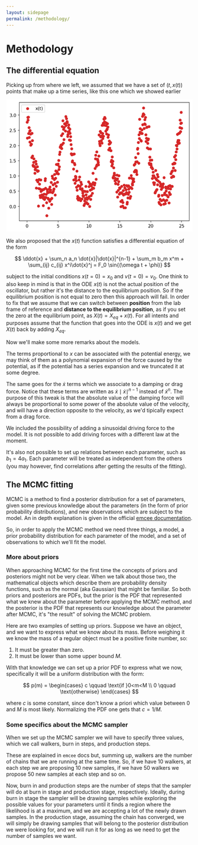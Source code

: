```yaml
---
layout: sidepage
permalink: /methodology/
---
```


# Methodology

## The differential equation

Picking up from where we left, we assumed that we have a set of $(t,x(t))$ points that make up a time series, like this one which we showed earlier

<img src="https://raw.githubusercontent.com/tsaopy/tsaopy.github.io/main/assets/ex_timeseries.png" width="700">

We also proposed that the $x(t)$ function satisfies a differential equation of the form

$$ \ddot{x} + \sum_n a_n \dot{x}|\dot{x}|^{n-1} + \sum_m b_m x^m + \sum_{ij} c_{ij} x^i\dot{x}^j = F_0 \sin{(\omega t + \phi)} $$

subject to the initial conditions $x(t=0)=x_0$ and $v(t=0)=v_0$. One think to also keep in mind is that in the ODE $x(t)$ is not the actual position of the oscillator, but rather it's the distance to the equilibrium position. So if the equilibrium position is not equal to zero then this approach will fail. In order to fix that we assume that we can switch between **position** from the lab frame of reference and **distance to the equilibrium position**, as if you set the zero at the equilibrium point, as $X(t) = X_{eq} + x(t)$. For all intents and purposes assume that the function that goes into the ODE is $x(t)$ and we get $X(t)$ back by adding $X_{eq}$.

Now we'll make some more remarks about the models.

The terms proportional to $x$ can be associated with the potential energy, we may think of them as a polynomial expansion of the force caused by the potential, as if the potential has a series expansion and we truncated it at some degree.

The same goes for the $\dot{x}$ terms which we associate to a damping or drag force. Notice that these terms are written as $\dot{x}\mid\dot{x}\mid ^{n-1}$ instead of $\dot{x}^n$. The purpose of this tweak is that the absolute value of the damping force will always be proportional to some power of the absolute value of the velocity, and will have a direction opposite to the velocity, as we'd tipically expect from a drag force. 

We included the possibility of adding a sinusoidal driving force to the model. It is not possible to add driving forces with a different law at the moment. 

It's also not possible to set up relations between each parameter, such as $b_1 = 4 a_1$. Each parameter will be treated as independent from the others (you may however, find correlations after getting the results of the fitting). 


## The MCMC fitting

MCMC is a method to find a posterior distribution for a set of parameters, given some previous knowledge about the parameters (in the form of prior probability distributions), and new observations which are subject to the model. An in depth explanation is given in the official [emcee documentation](https://emcee.readthedocs.io/en/stable/tutorials/line/).

So, in order to apply the MCMC method we need three things, a model, a prior probability distribution for each parameter of the model, and a set of observations to which we'll fit the model. 

### More about priors

When approaching MCMC for the first time the concepts of priors and posteriors might not be very clear. When we talk about those two, the mathematical objects which describe them are probability density functions, such as the normal (aka Gaussian) that might be familiar. So both priors and posteriors are PDFs, but the prior is the PDF that represented what we knew about the parameter before applying the MCMC method, and the posterior is the PDF that represents our knowledge about the parameter after MCMC, it's "the result" of solving the MCMC problem.

Here are two examples of setting up priors. Suppose we have an object, and we want to express what we know about its mass. Before weighing it we know the mass of a regular object must be a positive finite number, so:

1. It must be greater than zero.
2. It must be lower than some upper bound $M$.

With that knowledge we can set up a prior PDF to express what we now, specifically it will be a uniform distribution with the form:

$$ p(m) = \begin{cases}
c \qquad \text{if }0<m<M \\
0 \qquad \text{otherwise}
\end{cases} $$

where $c$ is some constant, since don't know a priori which value between $0$ and $M$ is most likely. Normalizing the PDF one gets that $c=1/M$.




### Some specifics about the MCMC sampler

When we set up the MCMC sampler we will have to specify three values, which we call walkers, burn in steps, and production steps.

These are explained in `emcee` docs but, summing up, walkers are the number of chains that we are running at the same time. So, if we have 10 walkers, at each step we are proposing 10 new samples, if we have 50 walkers we propose 50 new samples at each step and so on. 

Now, burn in and production steps are the number of steps that the sampler will do at burn in stage and production stage, respectively. Ideally, during burn in stage the sampler will be drawing samples while exploring the possible values for your parameters until it finds a region where the likelihood is at a maximum, and we are accepting a lot of the newly drawn samples. In the production stage, assuming the chain has converged, we will simply be drawing samples that will belong to the posterior distribution we were looking for, and we will run it for as long as we need to get the number of samples we want. 
